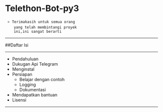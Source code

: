 # Telethon-Bot-py3
```
 ⭐️ Terimakasih untuk semua orang
    yang telah membintangi proyek
    ini,ini sangat berarti
```
***
##Daftar Isi
***
* Pendahuluan
* Dukugan Api Telegram
* Menginstal
* Persiapan
  * Belajar dengan contoh
  * Logging
  * Dokumentasi
* Mendapatkan bantuan
* Lisensi
***
